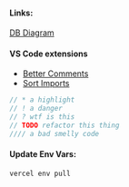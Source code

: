 #### Links:

[DB Diagram](https://drawsql.app/coriander/diagrams/bookhub#)

#### VS Code extensions

- [Better Comments](https://github.com/aaron-bond/better-comments)
- [Sort Imports](https://github.com/MLoughry/sort-typescript-imports)

```javascript
// * a highlight
// ! a danger
// ? wtf is this
// TODO refactor this thing
//// a bad smelly code
```

#### Update Env Vars:

```bash
vercel env pull
```
